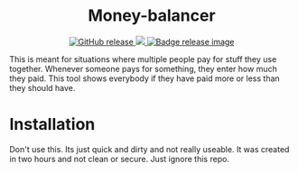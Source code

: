 <h1 align="center">
    Money-balancer
</h1>

<p align="center">
    <a href="https://github.com/dorianim/money-balancer/releases/latest">
        <img src="https://img.shields.io/github/v/release/dorianim/money-balancer?logo=github&logoColor=white" alt="GitHub release"/>
    </a>
    <a href="https://www.gnu.org/licenses/agpl-3.0">
        <img src="https://img.shields.io/badge/License-AGPL%20v3-blue.svg" />
    </a>
    <a href="https://github.com/dorianim/money-balancer/actions/workflows/release.yml">
        <img src="https://github.com/dorianim/money-balancer/actions/workflows/release.yml/badge.svg" alt="Badge release image" />
    </a>
</p>

This is meant for situations where multiple people pay for stuff they use together. Whenever someone pays for something, they enter how much they paid. This tool shows everybody if they have paid more or less than they should have.

# Installation
Don't use this. Its just quick and dirty and not really useable. It was created in two hours and not clean or secure. Just ignore this repo.